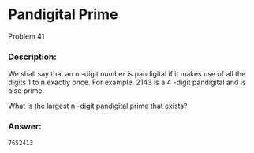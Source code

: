 # Pandigital Prime
Problem 41
### Description:
We shall say that an n
-digit number is pandigital if it makes use of all the digits 1
 to n
 exactly once. For example, 2143
 is a 4
-digit pandigital and is also prime.

What is the largest n
-digit pandigital prime that exists?

### Answer:
```
7652413
```
